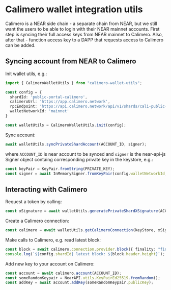 # Calimero wallet integration utils

Calimero is a NEAR side chain - a separate chain from NEAR, but we still want the users to be able to login with their NEAR mainnet accounts. First step is syncing their full access keys from NEAR mainnet to Calimero. Also, after that - function access key to a DAPP that requests access to Calimero can be added.

## Syncing account from NEAR to Calimero

Init wallet utils, e.g.:

```typescript
import { CalimeroWalletUtils } from "calimero-wallet-utils";

const config = {
  shardId: 'public-portal-calimero',
  calimeroUrl: 'https://app.calimero.network',
  rpcEndpoint: 'https://api.calimero.network/api/v1/shards/cali-public-portal-calimero/neard-rpc/',
  walletNetworkId: 'mainnet'
}

const walletUtils = CalimeroWalletUtils.init(config);
```

Sync account:

```typescript
await walletUtils.syncPrivateShardAccount(ACCOUNT_ID, signer);
```

where `ACCOUNT_ID` is near account to be synced and `signer` is the near-api-js Signer object containg corresponding private key in the keystore, e.g.:

```typescript
const keyPair = KeyPair.fromString(PRIVATE_KEY);
const signer = await InMemorySigner.fromKeyPair(config.walletNetworkId, ACCOUNT_ID, keyPair);
```

## Interacting with Calimero

Request a token by calling:

```typescript
const xSignature = await walletUtils.generatePrivateShardXSignature(ACCOUNT_ID, signer);
```

Create a Calimero connection:

```typescript
const calimero = await walletUtils.getCalimeroConnection(keyStore, xSignature);
```

Make calls to Calimero, e.g. read latest block:

```typescript
const block = await calimero.connection.provider.block({ finality: "final" });
console.log(`${config.shardId} latest block: ${block.header.height}`);
```

Add new key to your account on Calimero:

```typescript
const account = await calimero.account(ACCOUNT_ID);
const someRandomKeypair = NearAPI.utils.KeyPairEd25519.fromRandom();
const addKey = await account.addKey(someRandomKeypair.publicKey);
```
